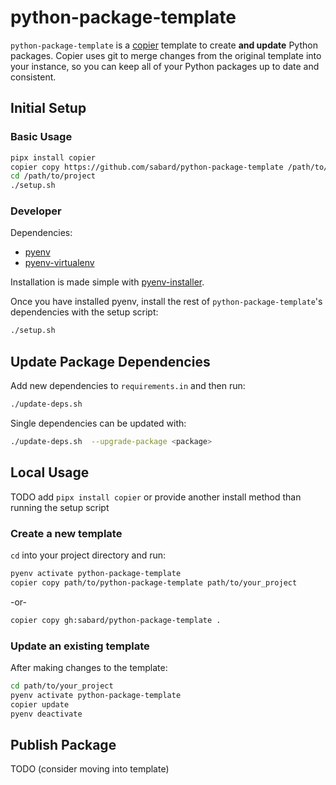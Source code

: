# python-package-template
`python-package-template` is a [copier](https://github.com/copier-org/copier) template to create **and update** Python packages. Copier uses git to merge changes from the original template into your instance, so you can keep all of your Python packages up to date and consistent.

## Initial Setup

### Basic Usage

```bash
pipx install copier
copier copy https://github.com/sabard/python-package-template /path/to/project
cd /path/to/project
./setup.sh
```

### Developer

Dependencies:
- [pyenv](https://github.com/pyenv/pyenv)
- [pyenv-virtualenv](https://github.com/pyenv/pyenv-virtualenv)

Installation is made simple with [pyenv-installer](https://github.com/pyenv/pyenv-installer).

Once you have installed pyenv, install the rest of `python-package-template`'s dependencies with the setup script:

```bash
./setup.sh
```

## Update Package Dependencies

Add new dependencies to `requirements.in` and then run:

```bash
./update-deps.sh
```

Single dependencies can be updated with:

```bash
./update-deps.sh  --upgrade-package <package>
```

## Local Usage

TODO add `pipx install copier` or provide another install method than running the setup script

### Create a new template

`cd` into your project directory and run:

```bash
pyenv activate python-package-template
copier copy path/to/python-package-template path/to/your_project
```

-or-

```bash
copier copy gh:sabard/python-package-template .
```

### Update an existing template

After making changes to the template:

```bash
cd path/to/your_project
pyenv activate python-package-template
copier update
pyenv deactivate
```

## Publish Package

TODO (consider moving into template)
